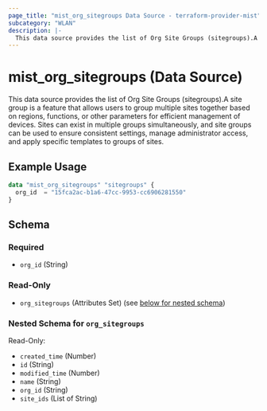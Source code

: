 ```yaml
---
page_title: "mist_org_sitegroups Data Source - terraform-provider-mist"
subcategory: "WLAN"
description: |-
  This data source provides the list of Org Site Groups (sitegroups).A site group is a feature that allows users to group multiple sites together based on regions, functions, or other parameters for efficient management of devices. Sites can exist in multiple groups simultaneously, and site groups can be used to ensure consistent settings, manage administrator access, and apply specific templates to groups of sites.
---
```


# mist_org_sitegroups (Data Source)

This data source provides the list of Org Site Groups (sitegroups).A site group is a feature that allows users to group multiple sites together based on regions, functions, or other parameters for efficient management of devices. Sites can exist in multiple groups simultaneously, and site groups can be used to ensure consistent settings, manage administrator access, and apply specific templates to groups of sites.


## Example Usage

```terraform
data "mist_org_sitegroups" "sitegroups" {
  org_id  = "15fca2ac-b1a6-47cc-9953-cc6906281550"
}
```

<!-- schema generated by tfplugindocs -->
## Schema

### Required

- `org_id` (String)

### Read-Only

- `org_sitegroups` (Attributes Set) (see [below for nested schema](#nestedatt--org_sitegroups))

<a id="nestedatt--org_sitegroups"></a>
### Nested Schema for `org_sitegroups`

Read-Only:

- `created_time` (Number)
- `id` (String)
- `modified_time` (Number)
- `name` (String)
- `org_id` (String)
- `site_ids` (List of String)
